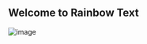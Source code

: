 ## Welcome to Rainbow Text

![image](https://user-images.githubusercontent.com/43639204/155491310-e6533e48-ed67-4a87-9e9d-cc7b6587f177.png)



